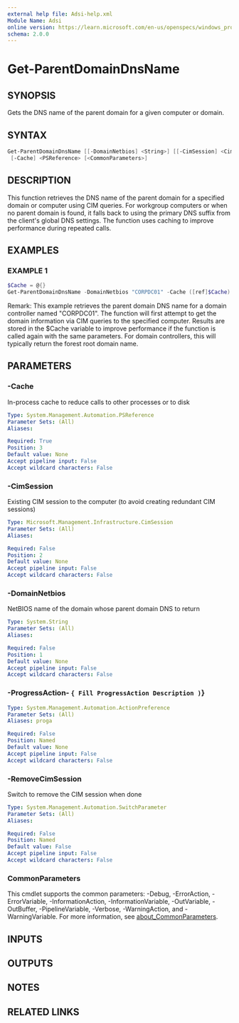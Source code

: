 ```yaml
---
external help file: Adsi-help.xml
Module Name: Adsi
online version: https://learn.microsoft.com/en-us/openspecs/windows_protocols/ms-dtyp/11e1608c-6169-4fbc-9c33-373fc9b224f4#Appendix_A_34
schema: 2.0.0
---
```


# Get-ParentDomainDnsName

## SYNOPSIS
Gets the DNS name of the parent domain for a given computer or domain.

## SYNTAX

```powershell
Get-ParentDomainDnsName [[-DomainNetbios] <String>] [[-CimSession] <CimSession>] [-RemoveCimSession]
 [-Cache] <PSReference> [<CommonParameters>]
```

## DESCRIPTION
This function retrieves the DNS name of the parent domain for a specified domain
or computer using CIM queries.
For workgroup computers or when no parent domain
is found, it falls back to using the primary DNS suffix from the client's global
DNS settings.
The function uses caching to improve performance during repeated calls.

## EXAMPLES

### EXAMPLE 1
```powershell
$Cache = @{}
Get-ParentDomainDnsName -DomainNetbios "CORPDC01" -Cache ([ref]$Cache)
```

Remark: This example retrieves the parent domain DNS name for a domain controller named "CORPDC01".
The function will first attempt to get the domain information via CIM queries to the specified computer.
Results are stored in the $Cache variable to improve performance if the function is called again
with the same parameters.
For domain controllers, this will typically return the forest root domain name.

## PARAMETERS

### -Cache
In-process cache to reduce calls to other processes or to disk

```yaml
Type: System.Management.Automation.PSReference
Parameter Sets: (All)
Aliases:

Required: True
Position: 3
Default value: None
Accept pipeline input: False
Accept wildcard characters: False
```

### -CimSession
Existing CIM session to the computer (to avoid creating redundant CIM sessions)

```yaml
Type: Microsoft.Management.Infrastructure.CimSession
Parameter Sets: (All)
Aliases:

Required: False
Position: 2
Default value: None
Accept pipeline input: False
Accept wildcard characters: False
```

### -DomainNetbios
NetBIOS name of the domain whose parent domain DNS to return

```yaml
Type: System.String
Parameter Sets: (All)
Aliases:

Required: False
Position: 1
Default value: None
Accept pipeline input: False
Accept wildcard characters: False
```

### -ProgressAction- `{ Fill ProgressAction Description )`}

```yaml
Type: System.Management.Automation.ActionPreference
Parameter Sets: (All)
Aliases: proga

Required: False
Position: Named
Default value: None
Accept pipeline input: False
Accept wildcard characters: False
```

### -RemoveCimSession
Switch to remove the CIM session when done

```yaml
Type: System.Management.Automation.SwitchParameter
Parameter Sets: (All)
Aliases:

Required: False
Position: Named
Default value: False
Accept pipeline input: False
Accept wildcard characters: False
```

### CommonParameters
This cmdlet supports the common parameters: -Debug, -ErrorAction, -ErrorVariable, -InformationAction, -InformationVariable, -OutVariable, -OutBuffer, -PipelineVariable, -Verbose, -WarningAction, and -WarningVariable. For more information, see [about_CommonParameters](http://go.microsoft.com/fwlink/?LinkID=113216).

## INPUTS

## OUTPUTS

## NOTES

## RELATED LINKS

